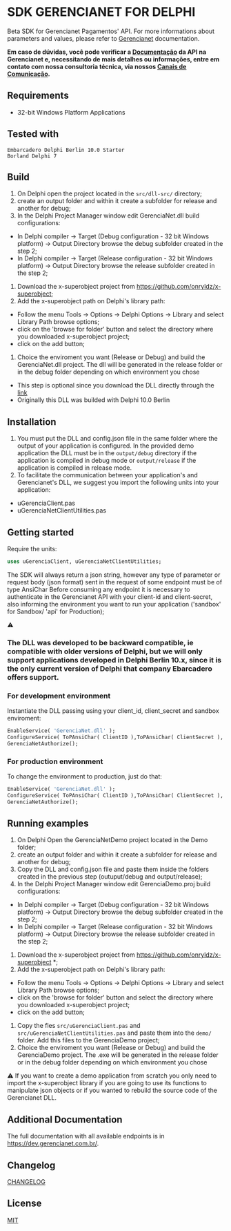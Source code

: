 # SDK GERENCIANET FOR DELPHI

Beta SDK for Gerencianet Pagamentos' API.
For more informations about parameters and values, please refer to [Gerencianet](http://gerencianet.com.br) documentation.

**Em caso de dúvidas, você pode verificar a [Documentação](https://docs.gerencianet.com.br) da API na Gerencianet e, necessitando de mais detalhes ou informações, entre em contato com nossa consultoria técnica, via nossos [Canais de Comunicação](https://gerencianet.com.br/central-de-ajuda).**

## Requirements
* 32-bit Windows Platform Applications

## Tested with
```
Embarcadero Delphi Berlin 10.0 Starter
Borland Delphi 7
```

## Build

1. On Delphi open the project located in the ```src/dll-src/``` directory;
1. create an output folder and within it create a subfolder for release and another for debug;
1. In the Delphi Project Manager window edit GerenciaNet.dll build configurations:
 - In Delphi compiler -> Target (Debug configuration - 32 bit Windows platform) -> Output Directory  browse the debug subfolder created in the step 2;
 - In Delphi compiler -> Target (Release configuration - 32 bit Windows platform) -> Output Directory browse the release subfolder created in the step 2;
1. Download the x-superobject project from https://github.com/onryldz/x-superobject;
1. Add the x-superobject path on Delphi's library path:
  - Follow the menu Tools -> Options -> Delphi Options -> Library and select Library Path browse options;
  - click on the 'browse for folder' button and select the directory where you downloaded x-superobject project;
  - click on the add button;
1. Choice the enviroment you want (Release or Debug) and build the GerenciaNet.dll project. The dll will be generated in the release folder or in the debug folder depending on which environment you chose

* This step is optional since you download the DLL directly through the [link](https://gerencianet.com.br/material/api/delphi/gn-api-dll-delphi.zip)
* Originally this DLL was builded with Delphi 10.0 Berlin


## Installation

1. You must put the DLL and config.json file in the same folder where the output of your application is configured. In the provided demo application 
the DLL must be in the ```output/debug``` directory if the application is compiled in debug mode or 
```output/release``` if the application is compiled in release mode.
1. To facilitate the communication between your application's and Gerencianet's DLL, 
we suggest you import the following units into your application:
  - uGerenciaClient.pas
  - uGerenciaNetClientUtilities.pas


## Getting started
Require the units:
```pascal
uses uGerenciaClient, uGerenciaNetClientUtilities;
```
The SDK will always return a json string, however any type of parameter or request body (json format) sent in the request of some endpoint must be of type AnsiChar
Before consuming any endpoint it is necessary to authenticate in the Gerencianet API with your client-id and client-secret,
also informing the environment you want to run your application ('sandbox' for Sandbox/ 'api' for Production);

:warning: 
### The DLL was developed to be backward compatible, ie compatible with older versions of Delphi, but we will only support applications developed in Delphi Berlin 10.x, since it is the only current version of Delphi that company Ebarcadero offers support.


### For development environment
Instantiate the DLL passing using your client_id, client_secret and sandbox enviroment:
```pascal
EnableService( 'GerenciaNet.dll' );
ConfigureService( ToPAnsiChar( ClientID ),ToPAnsiChar( ClientSecret ),'sandbox','config.json',ToPAnsiChar(PartnerToken) );
GerenciaNetAuthorize();
```


### For production environment
To change the environment to production, just do that:
```pascal
EnableService( 'GerenciaNet.dll' );
ConfigureService( ToPAnsiChar( ClientID ),ToPAnsiChar( ClientSecret ),'api','config.json',ToPAnsiChar(PartnerToken) );
GerenciaNetAuthorize();
```

## Running examples

1. On Delphi Open the GerenciaNetDemo project located in the Demo folder;
1. create an output folder and within it create a subfolder for release and another for debug;
1. Copy the DLL and config.json file and paste them inside the folders created in the previous step (outuput/debug and output/release);
1. In the Delphi Project Manager window edit GerenciaDemo.proj build configurations:
 - In Delphi compiler -> Target (Debug configuration - 32 bit Windows platform) -> Output Directory  browse the debug subfolder created in the step 2;
 - In Delphi compiler -> Target (Release configuration - 32 bit Windows platform) -> Output Directory browse the release subfolder created in the step 2;
1. Download the x-superobject project from https://github.com/onryldz/x-superobject *;
1. Add the x-superobject path on Delphi's library path:
  - Follow the menu Tools -> Options -> Delphi Options -> Library and select Library Path browse options;
  - click on the 'browse for folder' button and select the directory where you downloaded x-superobject project;
  - click on the add button;
1. Copy the fles ```src/uGerenciaClient.pas``` and ```src/uGerenciaNetClientUtilities.pas``` and paste them into the ```demo/``` folder. Add this files to the GerenciaDemo project;
1. Choice the enviroment you want (Release or Debug) and build the GerenciaDemo project. The .exe will be generated in the release folder or in the debug folder depending on which environment you chose

:warning: 
If you want to create a demo application from scratch you only need to import the x-superobject library if you are going to use its functions to manipulate json objects or if you wanted to rebuild the source code of the Gerencianet DLL.

## Additional Documentation

The full documentation with all available endpoints is in https://dev.gerencianet.com.br/.

## Changelog

[CHANGELOG](CHANGELOG.md)

## License ##
[MIT](LICENSE)
